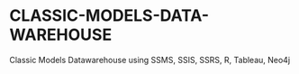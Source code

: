 # CLASSIC-MODELS-DATA-WAREHOUSE
Classic Models Datawarehouse using SSMS, SSIS, SSRS, R, Tableau, Neo4j

